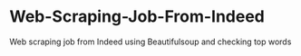 # Web-Scraping-Job-From-Indeed
Web scraping job from Indeed using Beautifulsoup and checking top words
